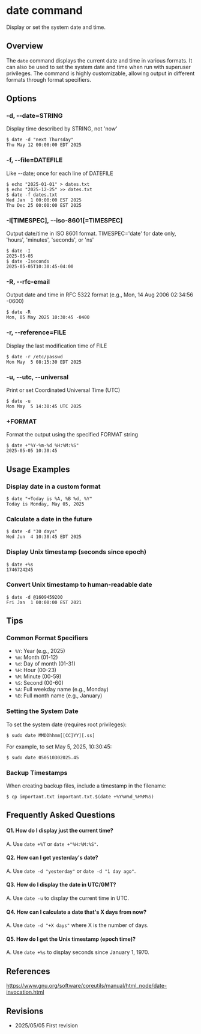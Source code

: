 # date command

Display or set the system date and time.

## Overview

The `date` command displays the current date and time in various formats. It can also be used to set the system date and time when run with superuser privileges. The command is highly customizable, allowing output in different formats through format specifiers.

## Options

### **-d, --date=STRING**

Display time described by STRING, not 'now'

```console
$ date -d "next Thursday"
Thu May 12 00:00:00 EDT 2025
```

### **-f, --file=DATEFILE**

Like --date; once for each line of DATEFILE

```console
$ echo "2025-01-01" > dates.txt
$ echo "2025-12-25" >> dates.txt
$ date -f dates.txt
Wed Jan  1 00:00:00 EST 2025
Thu Dec 25 00:00:00 EST 2025
```

### **-I[TIMESPEC], --iso-8601[=TIMESPEC]**

Output date/time in ISO 8601 format. TIMESPEC='date' for date only, 'hours', 'minutes', 'seconds', or 'ns'

```console
$ date -I
2025-05-05
$ date -Iseconds
2025-05-05T10:30:45-04:00
```

### **-R, --rfc-email**

Output date and time in RFC 5322 format (e.g., Mon, 14 Aug 2006 02:34:56 -0600)

```console
$ date -R
Mon, 05 May 2025 10:30:45 -0400
```

### **-r, --reference=FILE**

Display the last modification time of FILE

```console
$ date -r /etc/passwd
Mon May  5 08:15:30 EDT 2025
```

### **-u, --utc, --universal**

Print or set Coordinated Universal Time (UTC)

```console
$ date -u
Mon May  5 14:30:45 UTC 2025
```

### **+FORMAT**

Format the output using the specified FORMAT string

```console
$ date +"%Y-%m-%d %H:%M:%S"
2025-05-05 10:30:45
```

## Usage Examples

### Display date in a custom format

```console
$ date "+Today is %A, %B %d, %Y"
Today is Monday, May 05, 2025
```

### Calculate a date in the future

```console
$ date -d "30 days"
Wed Jun  4 10:30:45 EDT 2025
```

### Display Unix timestamp (seconds since epoch)

```console
$ date +%s
1746724245
```

### Convert Unix timestamp to human-readable date

```console
$ date -d @1609459200
Fri Jan  1 00:00:00 EST 2021
```

## Tips

### Common Format Specifiers

- `%Y`: Year (e.g., 2025)
- `%m`: Month (01-12)
- `%d`: Day of month (01-31)
- `%H`: Hour (00-23)
- `%M`: Minute (00-59)
- `%S`: Second (00-60)
- `%A`: Full weekday name (e.g., Monday)
- `%B`: Full month name (e.g., January)

### Setting the System Date

To set the system date (requires root privileges):

```console
$ sudo date MMDDhhmm[[CC]YY][.ss]
```

For example, to set May 5, 2025, 10:30:45:

```console
$ sudo date 050510302025.45
```

### Backup Timestamps

When creating backup files, include a timestamp in the filename:

```console
$ cp important.txt important.txt.$(date +%Y%m%d_%H%M%S)
```

## Frequently Asked Questions

#### Q1. How do I display just the current time?
A. Use `date +%T` or `date +"%H:%M:%S"`.

#### Q2. How can I get yesterday's date?
A. Use `date -d "yesterday"` or `date -d "1 day ago"`.

#### Q3. How do I display the date in UTC/GMT?
A. Use `date -u` to display the current time in UTC.

#### Q4. How can I calculate a date that's X days from now?
A. Use `date -d "+X days"` where X is the number of days.

#### Q5. How do I get the Unix timestamp (epoch time)?
A. Use `date +%s` to display seconds since January 1, 1970.

## References

https://www.gnu.org/software/coreutils/manual/html_node/date-invocation.html

## Revisions

- 2025/05/05 First revision